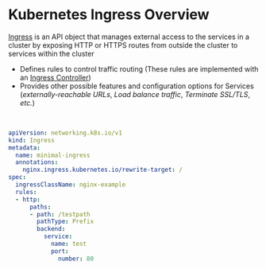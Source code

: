 # Kubernetes Ingress Overview

[Ingress](https://kubernetes.io/docs/concepts/services-networking/ingress/) is an API object that manages external access to the services in a cluster by exposing HTTP or HTTPS routes from outside the cluster to services within the cluster

* Defines rules to control traffic routing (These rules are implemented with an [Ingress Controller](https://github.com/JonmarCorpuz/knowledgeDump/blob/main/Kubernetes/Objects/Ingress/Ingress%20Controller.md))
* Provides other possible features and configuration options for Services (*externally-reachable URLs*, *Load balance traffic*, *Terminate SSL/TLS*, *etc.*)

<br>
 
```YAML
apiVersion: networking.k8s.io/v1
kind: Ingress
metadata:
  name: minimal-ingress
  annotations:
    nginx.ingress.kubernetes.io/rewrite-target: /
spec:
  ingressClassName: nginx-example
  rules:
  - http:
      paths:
      - path: /testpath
        pathType: Prefix
        backend:
          service:
            name: test
            port:
              number: 80
```
